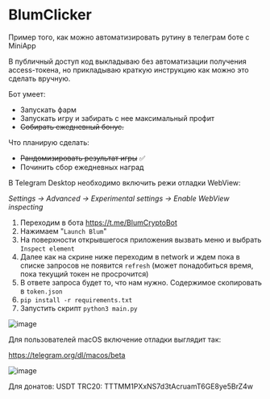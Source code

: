 # BlumClicker

Пример того, как можно автоматизировать рутину в телеграм боте с MiniApp

В публичный доступ код выкладываю без автоматизации получения access-токена,
но прикладываю краткую инструкцию как можно это сделать вручную.

Бот умеет:
- Запускать фарм
- Запускать игру и забирать с нее максимальный профит
- ~~Собирать ежедневный бонус.~~

Что планирую сделать:
- ~~Рандомизировать результат игры~~ ✅
- Починить сбор ежедневных наград

В Telegram Desktop необходимо включить режи отладки WebView:

_Settings -> Advanced -> Experimental settings -> Enable WebView inspecting_

1. Переходим в бота https://t.me/BlumCryptoBot
2. Нажимаем "`Launch Blum`"
3. На поверхности открывшегося приложения вызвать меню и выбрать `Inspect element`
4. Далее как на скрине ниже переходим в network и ждем пока в списке запросов не появится `refresh` (может понадобиться время, пока текущий токен не просрочится)
5. В ответе запроса будет то, что нам нужно. Содержимое скопировать в `token.json`
6. `pip install -r requirements.txt`
7. Запустить скрипт `python3 main.py`

![image](https://github.com/TotalAwesome/BlumClicker/assets/39047158/1acc5fbc-5e0b-430a-9f16-6e7e01d4f87b)

Для пользователей macOS включение отладки выглядит так:

https://telegram.org/dl/macos/beta

![image](https://github.com/TotalAwesome/BlumClicker/assets/39047158/9faf1a5d-430c-4acf-bbd6-389b31aa4b7a)


Для донатов:
USDT TRC20: TTTMM1PXxNS7d3tAcruamT6GE8ye5BrZ4w
